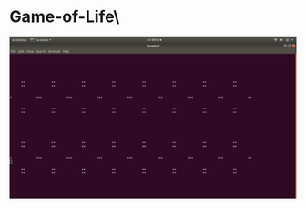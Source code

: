 # Game-of-Life\
![alt text](https://github.com/stebinyohannan/Game-of-Life/blob/master/Screenshot%20from%202020-06-19%2009-59-52.png)
